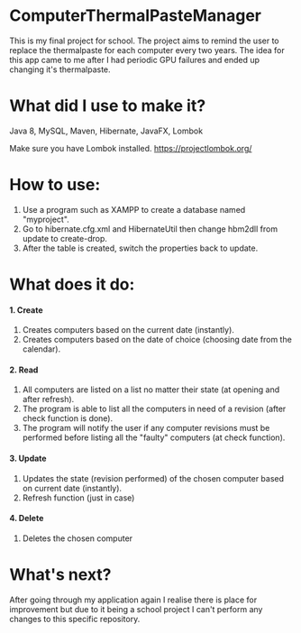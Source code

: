 # ComputerThermalPasteManager
This is my final project for school. 
The project aims to remind the user to replace the thermalpaste for each computer every two years.
The idea for this app came to me after I had periodic GPU failures and ended up changing it's thermalpaste.

# What did I use to make it?

Java 8, MySQL, Maven, Hibernate, JavaFX, Lombok

Make sure you have Lombok installed.
https://projectlombok.org/

# How to use:

1. Use a program such as XAMPP to create a database named "myproject".
2. Go to hibernate.cfg.xml and HibernateUtil then change hbm2dll from update to create-drop.
3. After the table is created, switch the properties back to update.

# What does it do:

#### 1. Create
1. Creates computers based on the current date (instantly).
2. Creates computers based on the date of choice (choosing date from the calendar).
  
#### 2. Read
1. All computers are listed on a list no matter their state (at opening and after refresh).
2. The program is able to list all the computers in need of a revision (after check function is done).
3. The program will notify the user if any computer revisions must be performed before listing all the "faulty" computers (at check function).

#### 3. Update
1. Updates the state (revision performed) of the chosen computer based on current date (instantly). 
2. Refresh function (just in case)

#### 4. Delete
1. Deletes the chosen computer

# What's next?
After going through my application again I realise there is place for improvement but due to it being a school project I can't perform any changes to this specific repository.






